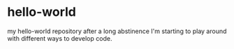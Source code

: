 # hello-world
my hello-world repository 
after a long abstinence I'm starting to play around with different ways to develop code.
